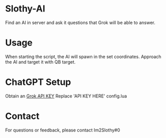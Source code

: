 # Slothy-AI
Find an AI in server and ask it questions that Grok will be able to answer. 


# Usage
When starting the script, the AI will spawn in the set coordinates.
Approach the AI and target it with QB target. 

# ChatGPT Setup
Obtain an [Grok API KEY](https://console.x.ai/)
Replace 'API KEY HERE' config.lua 

# Contact
For questions or feedback, please contact Im2Slothy#0
